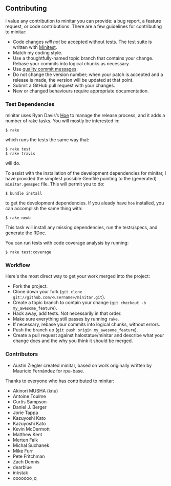 ## Contributing

I value any contribution to minitar you can provide: a bug report, a feature
request, or code contributions. There are a few guidelines for contributing to
minitar:

- Code changes _will not_ be accepted without tests. The test suite is
  written with [Minitest][].
- Match my coding style.
- Use a thoughtfully-named topic branch that contains your change. Rebase
  your commits into logical chunks as necessary.
- Use [quality commit messages][].
- Do not change the version number; when your patch is accepted and a release
  is made, the version will be updated at that point.
- Submit a GitHub pull request with your changes.
- New or changed behaviours require appropriate documentation.

### Test Dependencies

minitar uses Ryan Davis’s [Hoe][] to manage the release process, and it adds
a number of rake tasks. You will mostly be interested in:

    $ rake

which runs the tests the same way that:

    $ rake test
    $ rake travis

will do.

To assist with the installation of the development dependencies for minitar,
I have provided the simplest possible Gemfile pointing to the (generated)
`minitar.gemspec` file. This will permit you to do:

    $ bundle install

to get the development dependencies. If you aleady have `hoe` installed, you can
accomplish the same thing with:

    $ rake newb

This task will install any missing dependencies, run the tests/specs, and
generate the RDoc.

You can run tests with code coverage analysis by running:

    $ rake test:coverage

### Workflow

Here's the most direct way to get your work merged into the project:

- Fork the project.
- Clone down your fork (`git clone git://github.com/<username>/minitar.git`).
- Create a topic branch to contain your change (`git checkout -b my_awesome_feature`).
- Hack away, add tests. Not necessarily in that order.
- Make sure everything still passes by running `rake`.
- If necessary, rebase your commits into logical chunks, without errors.
- Push the branch up (`git push origin my_awesome_feature`).
- Create a pull request against halostatue/minitar and describe what your
  change does and the why you think it should be merged.

### Contributors

- Austin Ziegler created minitar, based on work originally written by
  Mauricio Fernández for rpa-base.

Thanks to everyone who has contributed to minitar:

- Akinori MUSHA (knu)
- Antoine Toulme
- Curtis Sampson
- Daniel J. Berger
- Jorie Tappa
- Kazuyoshi Kato
- Kazuyoshi Kato
- Kevin McDermott
- Matthew Kent
- Merten Falk
- Michal Suchanek
- Mike Furr
- Pete Fritchman
- Zach Dennis
- dearblue
- inkstak
- ooooooo_q

[minitest]: https://github.com/seattlerb/minitest
[quality commit messages]: http://tbaggery.com/2008/04/19/a-note-about-git-commit-messages.html
[hoe]: https://github.com/seattlerb/hoe
